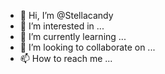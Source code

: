 - 👋 Hi, I’m @Stellacandy
- 👀 I’m interested in ...
- 🌱 I’m currently learning ...
- 💞️ I’m looking to collaborate on ...
- 📫 How to reach me ...

<!---
Stellacandy/Stellacandy is a ✨ special ✨ repository because its `README.md` (this file) appears on your GitHub profile.
You can click the Preview link to take a look at your changes.
--->

